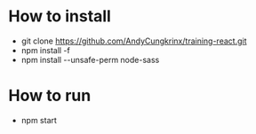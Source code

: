 # How to install
- git clone https://github.com/AndyCungkrinx/training-react.git
- npm install -f
- npm install --unsafe-perm node-sass

# How to run
- npm start